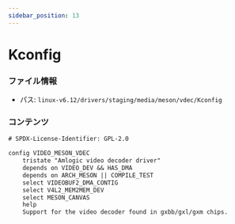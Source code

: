 ```yaml
---
sidebar_position: 13
---
```

# Kconfig

### ファイル情報

- パス: `linux-v6.12/drivers/staging/media/meson/vdec/Kconfig`

### コンテンツ

```txt
# SPDX-License-Identifier: GPL-2.0

config VIDEO_MESON_VDEC
	tristate "Amlogic video decoder driver"
	depends on VIDEO_DEV && HAS_DMA
	depends on ARCH_MESON || COMPILE_TEST
	select VIDEOBUF2_DMA_CONTIG
	select V4L2_MEM2MEM_DEV
	select MESON_CANVAS
	help
	Support for the video decoder found in gxbb/gxl/gxm chips.

```

